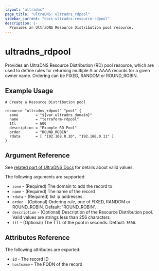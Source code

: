```yaml
---
layout: "ultradns"
page_title: "UltraDNS: ultradns_rdpool"
sidebar_current: "docs-ultradns-resource-rdpool"
description: |-
  Provides an UltraDNS Resource Distribution pool resource.
---
```


# ultradns\_rdpool

Provides an UltraDNS Resource Distribution (RD) pool resource, which are
used to define rules for returning multiple A or AAAA records for a given owner name. Ordering can be FIXED, RANDOM or ROUND_ROBIN.

## Example Usage
```
# Create a Resource Distribution pool

resource "ultradns_rdpool" "pool" {
  zone        = "${var.ultradns_domain}"
  name        = "terraform-rdpool"
  ttl         = 600
  description = "Example RD Pool"
  order       = "ROUND_ROBIN"
  rdata       = [ "192.168.0.10", "192.168.0.11" ]
}
```

## Argument Reference

See [related part of UltraDNS Docs](https://restapi.ultradns.com/v1/docs#post-rrset) for details about valid values.

The following arguments are supported:

* `zone` - (Required) The domain to add the record to
* `name` - (Required) The name of the record
* `rdata` - (Required) list ip addresses.
* `order` - (Optional) Ordering rule, one of FIXED, RANDOM or ROUND_ROBIN. Default: 'ROUND_ROBIN'.
* `description` - (Optional) Description of the Resource Distribution pool. Valid values are strings less than 256 characters.
* `ttl` - (Optional) The TTL of the pool in seconds. Default: `3600`.

## Attributes Reference

The following attributes are exported:

* `id` - The record ID
* `hostname` - The FQDN of the record

